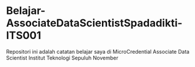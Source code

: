 # Belajar-AssociateDataScientistSpadadikti-ITS001
Repositori ini adalah catatan belajar saya di MicroCredential Associate Data Scientist Institut Teknologi Sepuluh November
